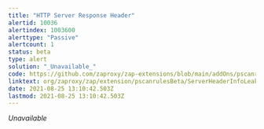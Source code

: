 ```yaml
---
title: "HTTP Server Response Header"
alertid: 10036
alertindex: 1003600
alerttype: "Passive"
alertcount: 1
status: beta
type: alert
solution: "_Unavailable_"
code: https://github.com/zaproxy/zap-extensions/blob/main/addOns/pscanrulesBeta/src/main/java/org/zaproxy/zap/extension/pscanrulesBeta/ServerHeaderInfoLeakScanRule.java
linktext: org/zaproxy/zap/extension/pscanrulesBeta/ServerHeaderInfoLeakScanRule.java
date: 2021-08-25 13:10:42.503Z
lastmod: 2021-08-25 13:10:42.503Z
---
```

_Unavailable_
